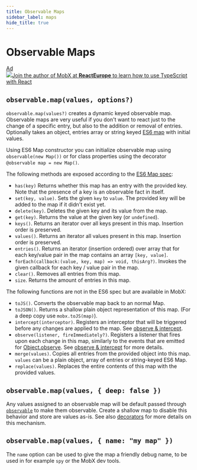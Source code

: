 ```yaml
---
title: Observable Maps
sidebar_label: maps
hide_title: true
---
```


# Observable Maps

<div id='codefund'></div><div class="re_2020"><a class="re_2020_link" href="https://www.react-europe.org/#slot-2149-workshop-typescript-for-react-and-graphql-devs-with-michel-weststrate" target="_blank" rel="sponsored noopener"><div><div class="re_2020_ad" >Ad</div></div><img src="/img/reacteurope.svg"><span>Join the author of MobX at <b>ReactEurope</b> to learn how to use <span class="link">TypeScript with React</span></span></a></div>

## `observable.map(values, options?)`

`observable.map(values?)` creates a dynamic keyed observable map. Observable
maps are very useful if you don't want to react just to the change of a specific
entry, but also to the addition or removal of entries. Optionally takes an
object, entries array or string keyed
[ES6 map](https://developer.mozilla.org/en-US/docs/Web/JavaScript/Reference/Global_Objects/Map)
with initial values.

Using ES6 Map constructor you can initialize observable map using
`observable(new Map())` or for class properties using the decorator
`@observable map = new Map()`.

The following methods are exposed according to the
[ES6 Map spec](https://developer.mozilla.org/en-US/docs/Web/JavaScript/Reference/Global_Objects/Map):

-   `has(key)` Returns whether this map has an entry with the provided key. Note
    that the presence of a key is an observable fact in itself.
-   `set(key, value)`. Sets the given `key` to `value`. The provided key will be
    added to the map if it didn't exist yet.
-   `delete(key)`. Deletes the given key and its value from the map.
-   `get(key)`. Returns the value at the given key (or `undefined`).
-   `keys()`. Returns an iterator over all keys present in this map. Insertion
    order is preserved.
-   `values()`. Returns an iterator all values present in this map. Insertion
    order is preserved.
-   `entries()`. Returns an iterator (insertion ordered) over array that for
    each key/value pair in the map contains an array `[key, value]`.
-   `forEach(callback:(value, key, map) => void, thisArg?)`. Invokes the given
    callback for each key / value pair in the map.
-   `clear()`. Removes all entries from this map.
-   `size`. Returns the amount of entries in this map.

The following functions are not in the ES6 spec but are available in MobX:

-   `toJS()`. Converts the observable map back to an normal Map.
-   `toJSON()`. Returns a shallow plain object representation of this map. (For
    a deep copy use `mobx.toJS(map)`).
-   `intercept(interceptor)`. Registers an interceptor that will be triggered
    before any changes are applied to the map. See
    [observe & intercept](observe.md).
-   `observe(listener, fireImmediately?)`. Registers a listener that fires upon
    each change in this map, similarly to the events that are emitted for
    [Object.observe](https://developer.mozilla.org/en-US/docs/Web/JavaScript/Reference/Global_Objects/Object/observe).
    See [observe & intercept](observe.md) for more details.
-   `merge(values)`. Copies all entries from the provided object into this map.
    `values` can be a plain object, array of entries or string-keyed ES6 Map.
-   `replace(values)`. Replaces the entire contents of this map with the
    provided values.

## `observable.map(values, { deep: false })`

Any values assigned to an observable map will be default passed through
[`observable`](observable.md) to make them observable. Create a shallow map to
disable this behavior and store are values as-is. See also
[decorators](modifiers.md) for more details on this mechanism.

## `observable.map(values, { name: "my map" })`

The `name` option can be used to give the map a friendly debug name, to be used
in for example `spy` or the MobX dev tools.
